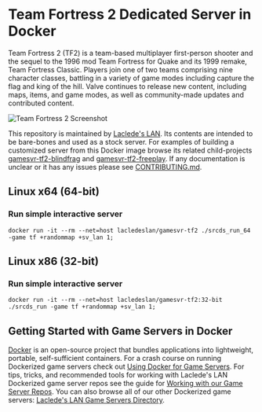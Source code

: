 # Team Fortress 2 Dedicated Server in Docker

Team Fortress 2 (TF2) is a team-based multiplayer first-person shooter and the sequel to the 1996 mod Team Fortress for
Quake and its 1999 remake, Team Fortress Classic. Players join one of two teams comprising nine character classes,
battling in a variety of game modes including capture the flag and king of the hill. Valve continues to release new
content, including maps, items, and game modes, as well as community-made updates and contributed content.

![Team Fortress 2 Screenshot](https://raw.githubusercontent.com/LacledesLAN/gamesvr-tf2/master/Documentation/images/artwork01.jpg "Team
 Fortress 2 Screenshot")

This repository is maintained by [Laclede's LAN](https://lacledeslan.com). Its contents are intended to be bare-bones
and used as a stock server. For examples of building a customized server from this Docker image browse its related
child-projects [gamesvr-tf2-blindfrag](https://github.com/LacledesLAN/gamesvr-tf2-blindfrag) and
[gamesvr-tf2-freeplay](https://github.com/LacledesLAN/gamesvr-tf2-freeplay). If any documentation is unclear or it has
any issues please see [CONTRIBUTING.md](./CONTRIBUTING.md).

## Linux x64 (64-bit)

### Run simple interactive server

```shell
docker run -it --rm --net=host lacledeslan/gamesvr-tf2 ./srcds_run_64 -game tf +randommap +sv_lan 1;
```

## Linux x86 (32-bit)

### Run simple interactive server

```shell
docker run -it --rm --net=host lacledeslan/gamesvr-tf2:32-bit ./srcds_run -game tf +randommap +sv_lan 1;
```

## Getting Started with Game Servers in Docker

[Docker](https://docs.docker.com/) is an open-source project that bundles applications into lightweight, portable,
self-sufficient containers. For a crash course on running Dockerized game servers check out [Using Docker for Game
Servers](https://github.com/LacledesLAN/README.1ST/blob/master/GameServers/DockerAndGameServers.md). For tips, tricks,
and recommended tools for working with Laclede's LAN Dockerized game server repos see the guide for [Working with our
Game Server Repos](https://github.com/LacledesLAN/README.1ST/blob/master/GameServers/WorkingWithOurRepos.md). You can
also browse all of our other Dockerized game servers: [Laclede's LAN Game Servers
Directory](https://github.com/LacledesLAN/README.1ST/tree/master/GameServers).
